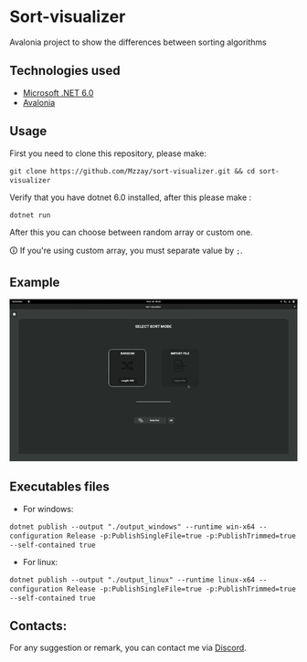 # Sort-visualizer
Avalonia project to show the differences between sorting algorithms

## Technologies used
- [Microsoft .NET 6.0](https://dotnet.microsoft.com/en-us/download/dotnet/6.0)
- [Avalonia](https://avaloniaui.net/)

## Usage
First you need to clone this repository, please make:
``` 
git clone https://github.com/Mzzay/sort-visualizer.git && cd sort-visualizer
```

Verify that you have dotnet 6.0 installed, after this please make :
``` 
dotnet run
```

After this you can choose between random array or custom one. 

🛈 If you're using custom array, you must separate value by `;`. 

## Example
![alt text](https://github.com/Mzzay/sort-visualizer/blob/master/sort-visualizer.gif)

## Executables files
* For windows:
```
dotnet publish --output "./output_windows" --runtime win-x64 --configuration Release -p:PublishSingleFile=true -p:PublishTrimmed=true --self-contained true
```

* For linux:
``` 
dotnet publish --output "./output_linux" --runtime linux-x64 --configuration Release -p:PublishSingleFile=true -p:PublishTrimmed=true --self-contained true
``` 

## Contacts:
For any suggestion or remark, you can contact me via [Discord](https://discord.com/users/498432113666818058).  
